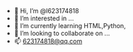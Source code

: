 - 👋 Hi, I’m @l623174818
- 👀 I’m interested in ...
- 🌱 I’m currently learning HTML,Python,
- 💞️ I’m looking to collaborate on ...
- 📫 623174818@qq.com

<!---
l623174818/l623174818 is a ✨ special ✨ repository because its `README.md` (this file) appears on your GitHub profile.
You can click the Preview link to take a look at your changes.
--->
